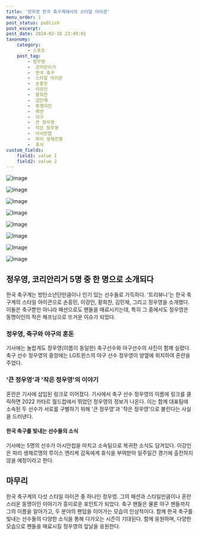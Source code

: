 ```yaml
---
title: '정우영 한국 축구계에서의 스타일 아이콘'
menu_order: 1
post_status: publish
post_excerpt: 
post_date: 2024-02-10 23:49:01
taxonomy:
    category:
        - 스포츠
    post_tag:
        - 정우영
        -  코리안리거
        -  한국 축구
        -  스타일 아이콘
        -  손흥민
        -  이강인
        -  황희찬
        -  김민재
        -  동명이인
        -  패션
        -  야구
        -  큰 정우영
        -  작은 정우영
        -  아시안컵
        -  파리 생제르맹
        -  휴식
custom_fields:
    field1: value 1
    field2: value 2
---
```


![Image](https://imgnews.pstatic.net/image/477/2024/02/10/0000473084_001_20240210190702124.jpg?type=w647)

![Image](https://imgnews.pstatic.net/image/477/2024/02/10/0000473084_002_20240210190702160.jpg?type=w647)

![Image](https://imgnews.pstatic.net/image/477/2024/02/10/0000473084_003_20240210190702214.jpg?type=w647)

![Image](https://imgnews.pstatic.net/image/477/2024/02/10/0000473084_004_20240210190702254.jpg?type=w647)

![Image](https://imgnews.pstatic.net/image/477/2024/02/10/0000473084_005_20240210190702453.jpg?type=w647)

![Image](https://imgnews.pstatic.net/image/477/2024/02/10/0000473084_006_20240210190702696.jpg?type=w647)

![Image](https://imgnews.pstatic.net/image/477/2024/02/10/0000473084_007_20240210190702775.jpg?type=w647)

![Image](https://imgnews.pstatic.net/image/477/2024/02/10/0000473084_008_20240210190702843.jpg?type=w647)

## 정우영, 코리안리거 5명 중 한 명으로 소개되다
한국 축구계는 방탄소년단만큼이나 인기 있는 선수들로 가득하다. '트리뷰나'는 한국 축구계의 스타일 아이콘으로 손흥민, 이강인, 황희찬, 김민재, 그리고 정우영을 소개했다. 이들은 축구뿐만 아니라 패션으로도 팬들을 매료시키는데, 특히 그 중에서도 정우영은 동명이인의 작은 해프닝으로 뜨거운 이슈가 되었다.
### 정우영, 축구와 야구의 혼돈
기사에는 놀랍게도 정우영(이름이 동일한) 축구선수와 야구선수의 사진이 함께 실렸다. 축구 선수 정우영의 중앙에는 LG트윈스의 야구 선수 정우영이 양옆에 위치하여 혼란을 주었다.
### '큰 정우영'과 '작은 정우영'의 이야기
혼란은 기사에 삽입된 링크로 이어졌다. 기사에서 축구 선수 정우영의 이름에 링크를 클릭하면 2022 카타르 월드컵에서 뛰었던 정우영의 정보가 나온다. 이는 함께 대표팀에 소속된 두 선수가 서로를 구별하기 위해 '큰 정우영'과 '작은 정우영'으로 불린다는 사실을 드러낸다.
#### 한국 축구를 빛내는 선수들의 소식
기사에는 5명의 선수가 아시안컵을 마치고 소속팀으로 복귀한 소식도 담겨있다. 이강인은 파리 생제르맹의 루이스 엔리케 감독에게 휴식을 부여받아 일주일간 경기에 출전하지 않을 예정이라고 한다.
## 마무리
한국 축구계의 다섯 스타일 아이콘 중 하나인 정우영. 그의 패션과 스타일만큼이나 혼란스러운 동명이인 이야기가 흥미로운 포인트가 되었다. 축구 팬들은 물론 야구 팬들까지 그의 이름을 알아가고, 두 분야의 팬덤을 이어가는 모습이 인상적이다. 함께 한국 축구를 빛내는 선수들의 다양한 소식을 통해 다가오는 시즌이 기대된다. 함께 응원하며, 다양한 모습으로 팬들을 매료시킬 정우영의 앞날을 응원한다.
